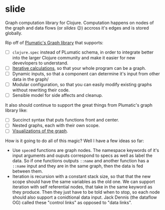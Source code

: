 # slide
Graph computation library for Clojure. Computation happens on nodes of the graph and data flows (or *slides* 😉) accross it's edges and is stored globally. 


Rip off of [Plumatic's Graph library](https://github.com/plumatic/plumbing/#graph-the-functional-swiss-army-knife) that supports:

- [ ] `clojure.spec` instead of PLumatic schema, in order to integrate better into the larger Clojure community and make it easier for new devevlopers to understand.
- [ ] [Iterative calculations](https://github.com/plumatic/plumbing/issues/41), so that your whole program can be a graph.
- [ ] Dynamic inputs, so that a component can determine it's input from other data in the graph/
- [ ] Modular configuration, so that you can easily modify existing graphs without rewriting their code.
- [ ] Sensible model for side affects and cleanup.

It also should continue to support the great things from Plumatic's graph library like:

- [ ] Succinct syntax that puts functions front and center.
- [ ] Nested graphs, each with their own scope.
- [ ] [Visualizations of the graph](https://github.com/plumatic/plumbing/issues/5#issuecomment-236776605).

How is it going to do all of this magic? Well I have a few ideas so far:

* Use `spec`ed functions are graph nodes. The namespace keywords of it's input arguments and ouputs correspond to specs as well as label the data. So if one functions outputs `::name` and another function has a `::name` input and they are in the same graph, then the data is fed between them.
* Iteration is recursion with a constant stack size, so that that the new scope should have the same variables as the old one. We can support iteration with self referential nodes, that take in the same keyword as they produce. Then they just have to be told when to stop, so each node should also support a conidtional data input. Jack Dennis (the dataflow OG) called these "control links" as opposed to "data links". 
